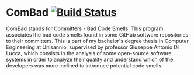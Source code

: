 # ComBad [![Build Status](https://github.com/muesli/markscribe/workflows/build/badge.svg)](https://github.com/RaffaeleFranco/ComBad/actions)
ComBad stands for Committers - Bad Code Smells. This program associates the bad code smells found in some GitHub software repositories to their committers.
This is part of my bachelor's degree thesis in Computer Engineering at Unisannio, supervised by professor Giuseppe Antonio Di Lucca, which consists in the analysis of some open-source software systems in order to analyze their quality and understand which of the developers was more inclined to introduce potential code smells.
